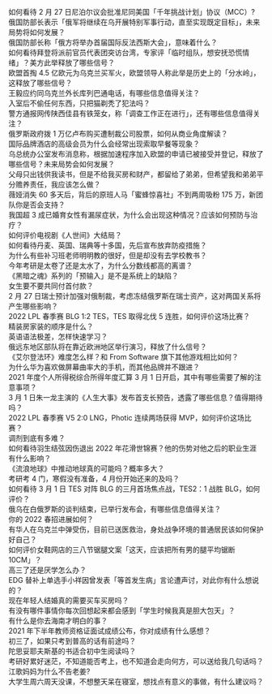 如何看待 2 月 27 日尼泊尔议会批准尼同美国「千年挑战计划」协议（MCC）?  
俄国防部长表示「俄军将继续在乌开展特别军事行动，直至实现既定目标」，未来局势将如何发展？  
俄国防部长称「俄方将举办首届国际反法西斯大会」，意味着什么？  
如何看待拜登将派前官员代表团突访台湾，专家评「临时组队，想安抚恐慌情绪」？美方此举释放了哪些信号？  
欧盟首掏 4.5 亿欧元为乌克兰买军火，欧盟领导人称此举是历史上的「分水岭」，这释放了哪些信号？  
王毅应约同乌克兰外长库列巴通电话，有哪些信息值得关注？  
入室后不偷任何东西，只把猫剃秃了犯法吗？  
警方通报网传陕西佳县有铁笼女，称「调查工作正在进行」，还有哪些信息值得关注？  
俄罗斯政府拨 1 万亿卢布购买遭制裁公司股票，如何从商业角度解读？  
国际品牌酒店的高级会员为什么会经常出现索取早餐等现象？  
乌总统办公室发布消息称，根据加速程序加入欧盟的申请已被接受并登记，释放了哪些信号？未来局势会如何发展？  
父母只出钱供我读书，但是不给我买房和财产，都留给了弟弟，但希望我和弟弟平分赡养责任，我应该怎么做？  
薇娅消失 60 多天后，背后的原班人马「蜜蜂惊喜社」不到两周吸粉 175 万，新团队你是否会支持？  
我国超 3 成已婚育女性有漏尿症状，为什么会出现这种情况？应该如何预防与治疗？  
如何评价电视剧《人世间》大结局？  
如何看待丹麦、英国、瑞典等十多国，先后宣布放弃防疫措施？  
为什么有些补习班老师明明教的很好，但是却没有去学校教书？  
今年考研是太卷了还是太水了，为什么分数线都高的离谱？  
《黑暗之魂》系列的「预输入」是不是系统上的缺陷？  
女生要不要共同付首付款？  
2 月 27 日瑞士预计加强对俄制裁，考虑冻结俄罗斯在瑞士资产，这对两国关系将产生哪些影响？  
2022 LPL 春季赛 BLG 1:2 TES，TES 取得北伐 5 连胜，如何评价这场比赛？  
精装房家装的顺序是什么？  
英语语法极差，怎样快速学习？  
俄远东地区部队将在靠近欧洲地区举行演习，释放了什么信号？  
《艾尔登法环》难度怎么样？和 From Software 旗下其他游戏相比如何？  
为什么华为喜欢做屏幕曲率大的手机，而其他品牌并不跟进？  
2021 年度个人所得税综合所得年度汇算 3 月 1 日开启，其中有哪些需要了解的注意事项？  
3 月 1 日朱一龙主演的《人生大事》发布首支长预告，透露了哪些信息？值得期待吗？  
2022 LPL 春季赛 V5 2:0 LNG，Photic 连续两场获得 MVP，如何评价这场比赛？  
调剂到底有多难？  
如何看待羽生结弦因伤退出 2022 年花滑世锦赛？他的伤势对他之后的职业生涯有什么影响？  
《流浪地球》中推动地球真的可能吗？概率多大？  
考研考 4 门，寒假没有准备，4 月份开始还来的及吗？  
如何看待 3 月 1 日 TES 对阵 BLG 的三月首场焦点战，TES2：1 战胜 BLG，如何评价？  
俄乌在白俄罗斯的谈判结束，已举行发布会，有哪些信息值得关注？  
你的 2022 春招进展如何？  
有华人在乌克兰中弹受伤，目前已送医救治，身处战争环境的普通居民该如何保护好自己？  
如何评价女鞋网店的三八节锯腿文案「这天，应该把所有男的腿平均锯断 10CM」？  
高三了还是厌学怎么办？  
EDG 替补上单选手小祥因曾发表「等首发生病」言论遭声讨，对此你有什么想说的？  
现在年轻人结婚真的需要买车买房吗？  
有没有哪件事情你每次回想起来都会感到「学生时候我真是胆大包天」？  
有什么是你去海南才明白的事？  
2021 年下半年教师资格证面试成绩公布，你对成绩有什么感想？  
初三了，如果只考到普高的话有前途吗？  
陀思妥耶夫斯基的书适合初中生阅读吗？  
考研好累好迷茫，不知道能否考上，也不知道会走向何方，可以送给我几句话吗？  
江歌妈妈为什么不告老姜?  
大学生周六周天没课，不想整天呆在寝室，想找点有意义的事做，有什么建议吗？  
